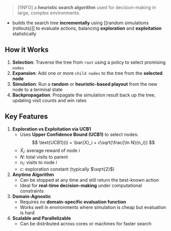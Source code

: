 
> [!INFO]
> a **heuristic search algorithm** used for decision-making in large, complex environments.

- builds the search tree **incrementally** using [[random simulations (rollouts)]] to evaluate actions, balancing **exploration** and **exploitation** statistically

## How it Works

1. **Selection**: Traverse the tree from `root` using a policy to select promising `nodes`
2. **Expansion**: Add one or more `child nodes` to the tree from the **selected node**
3. **Simulation**: Run a **random** or **heuristic-based playout** from the new node to a terminal state
4. **Backpropagation**: Propagate the simulation result back up the tree, updating visit counts and win rates

## Key Features

1. **Exploration vs Exploitation via UCB1**
	- Uses **Upper Confidence Bound (UCB1)** to select nodes: 
	$$
	\text{UCB1}(i) = \bar{X}_i + c\sqrt{\frac{\ln N}{n_i}}
	$$
	- $\bar{X}_i$: average reward of node $i$
	- $N$: total visits to parent
	- $n_i$: visits to node $i$
	- $c$: exploration constant (typically $\sqrt{2}$)
2. **Anytime Algorithm**
	- Can be stopped at any time and still return the best-known action
	- Ideal for **real-time decision-making** under computational constraints
3. **Domain-Agnostic**
	- Requires no **domain-specific evaluation function**
	- Works well in environments where simulation is cheap but evaluation is hard
4. **Scalable and Parallelizable**
	- Can be distributed across cores or machines for faster search